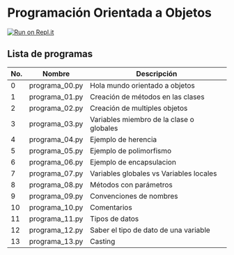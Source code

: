 # Programación Orientada a Objetos

[![Run on Repl.it](https://repl.it/badge/github/salvadorhm/poo)](https://repl.it/github/salvadorhm/poo)

## Lista de programas

|No.  | Nombre  | Descripción |
|---|---|---|
| 0 | programa_00.py | Hola mundo orientado a objetos |
| 1 | programa_01.py | Creación de métodos en las clases |
| 2 | programa_02.py | Creación de multiples objetos |
| 3 | programa_03.py | Variables miembro de la clase o globales |
| 4 | programa_04.py | Ejemplo de herencia |
| 5 | programa_05.py | Ejemplo de polimorfismo |
| 6 | programa_06.py | Ejemplo de encapsulacion |
| 7 | programa_07.py | Variables globales vs Variables locales |
| 8 | programa_08.py | Métodos con parámetros |
| 9 | programa_09.py | Convenciones de nombres |
| 10 | programa_10.py | Comentarios |
| 11 | programa_11.py | Tipos de datos |
| 12 | programa_12.py | Saber el tipo de dato de una variable |
| 13 | programa_13.py | Casting |


